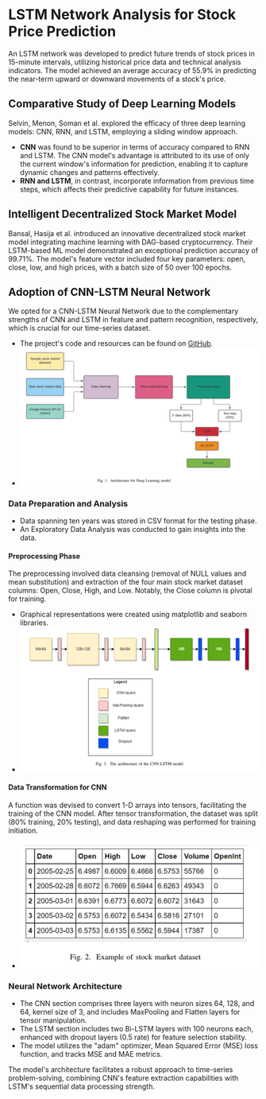 # LSTM Network Analysis for Stock Price Prediction

An LSTM network was developed to predict future trends of stock prices in 15-minute intervals, utilizing historical price data and technical analysis indicators. The model achieved an average accuracy of 55.9% in predicting the near-term upward or downward movements of a stock's price.

## Comparative Study of Deep Learning Models

Selvin, Menon, Soman et al. explored the efficacy of three deep learning models: CNN, RNN, and LSTM, employing a sliding window approach.

- **CNN** was found to be superior in terms of accuracy compared to RNN and LSTM. The CNN model's advantage is attributed to its use of only the current window's information for prediction, enabling it to capture dynamic changes and patterns effectively.
- **RNN and LSTM**, in contrast, incorporate information from previous time steps, which affects their predictive capability for future instances.

## Intelligent Decentralized Stock Market Model

Bansal, Hasija et al. introduced an innovative decentralized stock market model integrating machine learning with DAG-based cryptocurrency. Their LSTM-based ML model demonstrated an exceptional prediction accuracy of 99.71%. The model's feature vector included four key parameters: open, close, low, and high prices, with a batch size of 50 over 100 epochs.

## Adoption of CNN-LSTM Neural Network

We opted for a CNN-LSTM Neural Network due to the complementary strengths of CNN and LSTM in feature and pattern recognition, respectively, which is crucial for our time-series dataset.

- The project's code and resources can be found on [GitHub](https://github.com/Circle-1/Stock-X).
- ![Deep Learning Model Architecture](../../../Images/CNN-LSTM/Architecture-for-Deep-Learning-Model.png)

### Data Preparation and Analysis

- Data spanning ten years was stored in CSV format for the testing phase.
- An Exploratory Data Analysis was conducted to gain insights into the data.

#### Preprocessing Phase

The preprocessing involved data cleansing (removal of NULL values and mean substitution) and extraction of the four main stock market dataset columns: Open, Close, High, and Low. Notably, the Close column is pivotal for training.

- Graphical representations were created using matplotlib and seaborn libraries.
- ![CNN-LSTM Architecture](../../../Images/CNN-LSTM/Architecture-of-CNN-LSTM-model.png)

#### Data Transformation for CNN

A function was devised to convert 1-D arrays into tensors, facilitating the training of the CNN model. After tensor transformation, the dataset was split (80% training, 20% testing), and data reshaping was performed for training initiation.

- ![Dataset Example](../../../Images/CNN-LSTM/Dataset.png)

### Neural Network Architecture

- The CNN section comprises three layers with neuron sizes 64, 128, and 64, kernel size of 3, and includes MaxPooling and Flatten layers for tensor manipulation.
- The LSTM section includes two Bi-LSTM layers with 100 neurons each, enhanced with dropout layers (0.5 rate) for feature selection stability.
- The model utilizes the "adam" optimizer, Mean Squared Error (MSE) loss function, and tracks MSE and MAE metrics.

The model's architecture facilitates a robust approach to time-series problem-solving, combining CNN's feature extraction capabilities with LSTM's sequential data processing strength.
